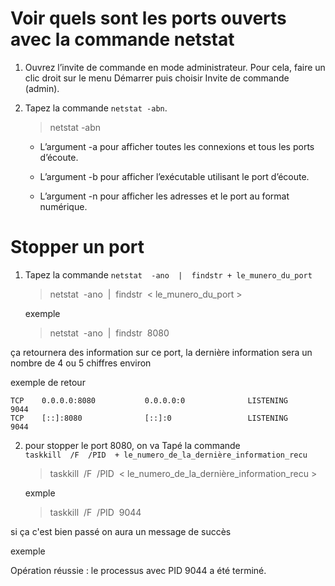 # Voir quels sont les ports ouverts avec la commande netstat

1. Ouvrez l’invite de commande en mode administrateur. Pour cela, faire un clic droit sur le menu Démarrer puis choisir Invite de commande (admin).

2. Tapez la commande `netstat -abn`. 

    > netstat -abn

    - L’argument -a pour afficher toutes les connexions et tous les ports d’écoute. 
    
    - L’argument -b pour afficher l’exécutable utilisant le port d’écoute. 
    
    - L’argument -n pour afficher les adresses et le port au format numérique.


# Stopper un port

1. Tapez la commande `netstat  -ano  |  findstr + le_munero_du_port` 

    > netstat  -ano  |  findstr  < le_munero_du_port >

    exemple

    > netstat  -ano  |  findstr  8080

ça retournera des information sur ce port, la dernière information sera un nombre de 4 ou 5 chiffres environ

exemple de retour

    TCP    0.0.0.0:8080           0.0.0.0:0              LISTENING       9044
    TCP    [::]:8080              [::]:0                 LISTENING       9044

2. pour stopper le port 8080, on va Tapé la commande  `taskkill  /F  /PID  + le_numero_de_la_dernière_information_recu`

    > taskkill  /F  /PID  < le_numero_de_la_dernière_information_recu >

    exmple

    > taskkill  /F  /PID  9044

si ça c'est bien passé on aura un message de succès

exemple

Opération réussie : le processus avec PID 9044 a été terminé.